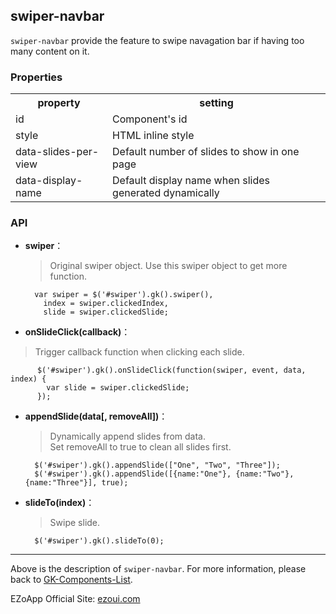 ## swiper-navbar
`swiper-navbar` provide the feature to swipe navagation bar if having too many content on it.

### Properties
<table>

<tr>
<th>property</th>
<th>setting</th>
</tr>

<tr>
<td>id</td>
<td>Component's id</td>
</tr>

<tr>
<td>style</td>
<td>HTML inline style</td>
</tr>

<tr>
<td>data-slides-per-view</td>
<td>Default number of slides to show in one page</td>
</tr>

<tr>
<td>data-display-name</td>
<td>Default display name when slides generated dynamically</td>
</tr>

</table>

### API

- **swiper**：  
  > Original swiper object.
  > Use this swiper object to get more function.

        var swiper = $('#swiper').gk().swiper(),
          index = swiper.clickedIndex,
          slide = swiper.clickedSlide;

- **onSlideClick(callback)**：  
 > Trigger callback function when clicking each slide.

		  $('#swiper').gk().onSlideClick(function(swiper, event, data, index) {
            var slide = swiper.clickedSlide;
          });

- **appendSlide(data[, removeAll])**：  
  > Dynamically append slides from data.  
  > Set removeAll to true to clean all slides first. 

		$('#swiper').gk().appendSlide(["One", "Two", "Three"]);
        $('#swiper').gk().appendSlide([{name:"One"}, {name:"Two"}, {name:"Three"}], true);

- **slideTo(index)**：  
  > Swipe slide. 

		$('#swiper').gk().slideTo(0);


----------
Above is the description of `swiper-navbar`. For more information, please back to [GK-Components-List](https://github.com/ezoapp/Learn-GK-Components).

EZoApp Official Site: [ezoui.com](https://ezoui.com/)
